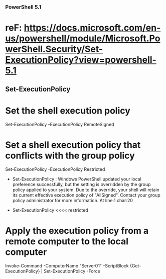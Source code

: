 ### PowerShell 5.1
# reF: https://docs.microsoft.com/en-us/powershell/module/Microsoft.PowerShell.Security/Set-ExecutionPolicy?view=powershell-5.1


## Set-ExecutionPolicy

# Set the shell execution policy
Set-ExecutionPolicy -ExecutionPolicy RemoteSigned

# Set a shell execution policy that conflicts with the group policy
Set-ExecutionPolicy -ExecutionPolicy Restricted
* Set-ExecutionPolicy : Windows PowerShell updated your local preference successfully, but the setting is
overridden by the group policy applied to your system. Due to the override, your shell will retain its current
effective execution policy of "AllSigned". Contact your group policy administrator for more information.
At line:1 char:20
+ Set-ExecutionPolicy  <<<< restricted

# Apply the execution policy from a remote computer to the local computer
Invoke-Command -ComputerName "Server01" -ScriptBlock {Get-ExecutionPolicy} | Set-ExecutionPolicy -Force


